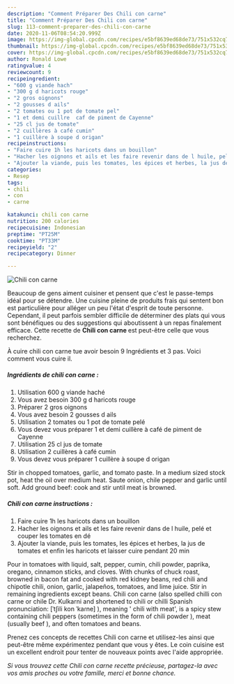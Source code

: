 ```yaml
---
description: "Comment Préparer Des Chili con carne"
title: "Comment Préparer Des Chili con carne"
slug: 113-comment-preparer-des-chili-con-carne
date: 2020-11-06T08:54:20.999Z
image: https://img-global.cpcdn.com/recipes/e5bf8639ed68de73/751x532cq70/chili-con-carne-photo-principale-de-la-recette.jpg
thumbnail: https://img-global.cpcdn.com/recipes/e5bf8639ed68de73/751x532cq70/chili-con-carne-photo-principale-de-la-recette.jpg
cover: https://img-global.cpcdn.com/recipes/e5bf8639ed68de73/751x532cq70/chili-con-carne-photo-principale-de-la-recette.jpg
author: Ronald Lowe
ratingvalue: 4
reviewcount: 9
recipeingredient:
- "600 g viande hach"
- "300 g d haricots rouge"
- "2 gros oignons"
- "2 gousses d ails"
- "2 tomates ou 1 pot de tomate pel"
- "1 et demi cuillre  caf de piment de Cayenne"
- "25 cl jus de tomate"
- "2 cuillères à café cumin"
- "1 cuillère à soupe d origan"
recipeinstructions:
- "Faire cuire 1h les haricots dans un bouillon"
- "Hacher les oignons et ails et les faire revenir dans de l huile, pelé et couper les tomates en dé"
- "Ajouter la viande, puis les tomates, les épices et herbes, la jus de tomates et enfin les haricots et laisser cuire pendant 20 min"
categories:
- Resep
tags:
- chili
- con
- carne

katakunci: chili con carne 
nutrition: 200 calories
recipecuisine: Indonesian
preptime: "PT25M"
cooktime: "PT33M"
recipeyield: "2"
recipecategory: Dinner

---
```



![Chili con carne](https://img-global.cpcdn.com/recipes/e5bf8639ed68de73/751x532cq70/chili-con-carne-photo-principale-de-la-recette.jpg)

Beaucoup de gens aiment cuisiner et pensent que c'est le passe-temps idéal pour se détendre. Une cuisine pleine de produits frais qui sentent bon est particulière pour alléger un peu l'état d'esprit de toute personne. Cependant, il peut parfois sembler difficile de déterminer des plats qui vous sont bénéfiques ou des suggestions qui aboutissent à un repas finalement efficace. Cette recette de <strong> Chili con carne </strong> est peut-être celle que vous recherchez.

<!--inarticleads1-->

À cuire chili con carne tue avoir besoin 9 Ingrédients et 3 pas. Voici comment vous cuire il.

##### Ingrédients de chili con carne :

1. Utilisation 600 g viande haché
1. Vous avez besoin 300 g d haricots rouge
1. Préparer 2 gros oignons
1. Vous avez besoin 2 gousses d ails
1. Utilisation 2 tomates ou 1 pot de tomate pelé
1. Vous devez vous préparer 1 et demi cuillère à café de piment de Cayenne
1. Utilisation 25 cl jus de tomate
1. Utilisation 2 cuillères à café cumin
1. Vous devez vous préparer 1 cuillère à soupe d origan


Stir in chopped tomatoes, garlic, and tomato paste. In a medium sized stock pot, heat the oil over medium heat. Saute onion, chile pepper and garlic until soft. Add ground beef: cook and stir until meat is browned. 

<!--inarticleads2-->

##### Chili con carne instructions :

1. Faire cuire 1h les haricots dans un bouillon
1. Hacher les oignons et ails et les faire revenir dans de l huile, pelé et couper les tomates en dé
1. Ajouter la viande, puis les tomates, les épices et herbes, la jus de tomates et enfin les haricots et laisser cuire pendant 20 min


Pour in tomatoes with liquid, salt, pepper, cumin, chili powder, paprika, oregano, cinnamon sticks, and cloves. With chunks of chuck roast, browned in bacon fat and cooked with red kidney beans, red chili and chipotle chili, onion, garlic, jalapeños, tomatoes, and lime juice. Stir in remaining ingredients except beans. Chili con carne (also spelled chilli con carne or chile Dr. Kulkarni and shortened to chili or chilli Spanish pronunciation: [ˈtʃili kon ˈkaɾne] ), meaning &#39; chili with meat&#39;, is a spicy stew containing chili peppers (sometimes in the form of chili powder ), meat (usually beef ), and often tomatoes and beans. 

<!--inarticleads1-->

<p>
Prenez ces concepts de recettes Chili con carne et utilisez-les ainsi que peut-être même expérimentez pendant que vous y êtes. Le coin cuisine est un excellent endroit pour tenter de nouveaux points avec l'aide appropriée.
</p>

<p>
<i>Si vous trouvez cette Chili con carne recette précieuse, partagez-la avec vos amis proches ou votre famille, merci et bonne chance.</i>
</p>
